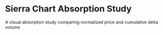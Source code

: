 # Sierra Chart Absorption Study
A visual absorption study comparing normalized price and cumulative delta volume
